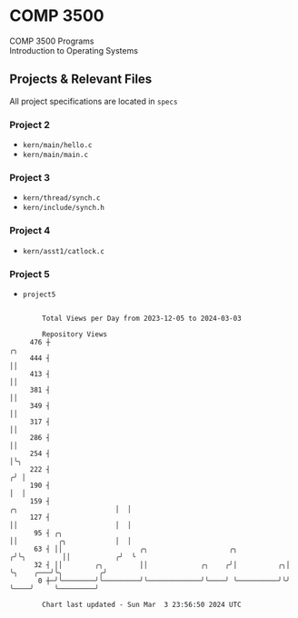 # COMP 3500
COMP 3500 Programs  
Introduction to Operating Systems  
## Projects & Relevant Files
All project specifications are located in `specs`
### Project 2
- `kern/main/hello.c`
- `kern/main/main.c`
### Project 3
- `kern/thread/synch.c`
- `kern/include/synch.h`
### Project 4
- `kern/asst1/catlock.c`
### Project 5
- `project5`

```

        Total Views per Day from 2023-12-05 to 2024-03-03

        Repository Views
     476 ┼                                                                                      ╭╮
     444 ┤                                                                                      ││
     413 ┤                                                                                      ││
     381 ┤                                                                                      ││
     349 ┤                                                                                      ││
     317 ┤                                                                                      ││
     286 ┤                                                                                      ││
     254 ┤                                                                                      │╰╮
     222 ┤                                                                                     ╭╯ │
     190 ┤                                                                                     │  │
     159 ┤                                                           ╭╮                        │  │
     127 ┤                                                           ││                        │  │
      95 ┤ ╭╮                                                        ││          ╭╮            │  │
      63 ┤ ││                   ╭╮                    ╭╮            ╭╯╰╮         ││           ╭╯  ╰
      32 ┤ ││        ╭╮         ││             ╭╮    ╭╯│          ╭╮│  ╰╮    ╭───╯╰╮         ╭╯
       0 ┼─╯╰────────╯╰─────────╯╰─────────────╯╰────╯ ╰──────────╯╰╯   ╰────╯     ╰─────────╯

        Chart last updated - Sun Mar  3 23:56:50 2024 UTC
        
```
